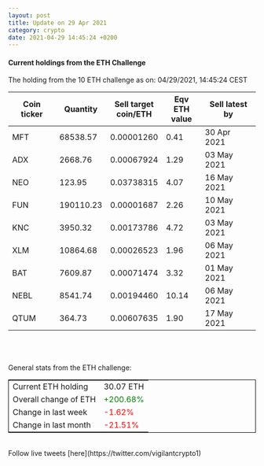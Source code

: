 ```yaml
---
layout: post
title: Update on 29 Apr 2021
category: crypto
date: 2021-04-29 14:45:24 +0200
---
```

<!-- Global site tag (gtag.js) - Google Analytics -->
<script async src="https://www.googletagmanager.com/gtag/js?id=UA-103831149-5"></script>
<script>
  window.dataLayer = window.dataLayer || [];
  function gtag(){dataLayer.push(arguments);}
  gtag('js', new Date());

  gtag('config', 'UA-103831149-5');
</script>


#### Current holdings from the ETH Challenge

The holding from the 10 ETH challenge as on: 04/29/2021, 14:45:24 CEST

|Coin ticker|Quantity|Sell target<br>coin/ETH|Eqv ETH<br>value|Sell latest by|
|-----------|--------|-----------|-----------|--------------|
MFT|68538.57|  0.00001260|0.41|30 Apr 2021|
ADX|2668.76|  0.00067924|1.29|03 May 2021|
NEO|123.95|  0.03738315|4.07|16 May 2021|
FUN|190110.23|  0.00001687|2.26|10 May 2021|
KNC|3950.32|  0.00173786|4.72|03 May 2021|
XLM|10864.68|  0.00026523|1.96|06 May 2021|
BAT|7609.87|  0.00071474|3.32|01 May 2021|
NEBL|8541.74|  0.00194460|10.14|06 May 2021|
QTUM|364.73|  0.00607635|1.90|17 May 2021|

<br>
<br>
<br>
General stats from the ETH challenge:

<table style="border:1px solid black;margin-left:auto;margin-right:auto;">
	<tbody>
	<tr>
		<td>Current ETH holding</td>
		<td>     30.07 ETH</td>
	</tr>
	<tr>
		<td>Overall change of ETH</td>
		<td><font color="green">+200.68%</font></td>
	</tr>
	<tr>
		<td>Change in last week</td>
		<td><font color="red">-1.62%</font></td>
	</tr>
	<tr>
		<td>Change in last month</td>
		<td><font color="red">-21.51%</font></td>
	</tr>
	</tbody>
</table>

<br>
Follow live tweets [here](https://twitter.com/vigilantcrypto1)
<br>
<br>